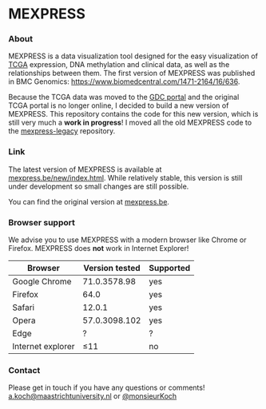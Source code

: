 MEXPRESS
========

### About

MEXPRESS is a data visualization tool designed for the easy visualization of [TCGA](https://tcga-data.nci.nih.gov/tcga/) expression, DNA methylation and clinical data, as well as the relationships between them. The first version of MEXPRESS was published in BMC Genomics: https://www.biomedcentral.com/1471-2164/16/636.

Because the TCGA data was moved to the [GDC portal](https://gdc.cancer.gov/) and the original TCGA portal is no longer online, I decided to build a new version of MEXPRESS. This repository contains the code for this new version, which is still very much a __work in progress__! I moved all the old MEXPRESS code to the [mexpress-legacy](https://github.com/akoch8/mexpress-legacy) repository.

### Link

The latest version of MEXPRESS is available at [mexpress.be/new/index.html](https://mexpress.be/new/index.html). While relatively stable, this version is still under development so small changes are still possible.

You can find the original version at [mexpress.be](https://mexpress.be).

### Browser support

We advise you to use MEXPRESS with a modern browser like Chrome or Firefox. MEXPRESS does __not__ work in Internet Explorer!

| Browser | Version tested | Supported |
| ------- | ------- | --------- |
| Google Chrome | 71.0.3578.98 | yes |
| Firefox | 64.0 | yes |
| Safari | 12.0.1 | yes |
| Opera | 57.0.3098.102 | yes |
| Edge | ? | ? |
| Internet explorer | &le;11 | no |

### Contact

Please get in touch if you have any questions or comments! a.koch@maastrichtuniversity.nl or [@monsieurKoch](https://twitter.com/monsieurKoch)
